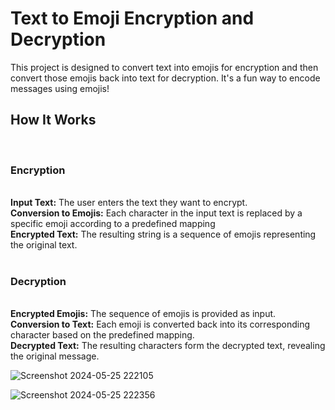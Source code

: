 <h1>Text to Emoji Encryption and Decryption</h1>
<p>This project is designed to convert text into emojis for encryption and then convert those emojis back into text for decryption. It's a fun way to encode messages using emojis!</p>

<h2>How It Works</h2><br>
<h3>Encryption</h3><br>
<b>Input Text:</b> The user enters the text they want to encrypt.<br>
<b>Conversion to Emojis:</b> Each character in the input text is replaced by a specific emoji according to a predefined mapping<br>
<b>Encrypted Text:</b> The resulting string is a sequence of emojis representing the original text.
<br>
<br>
<h3>Decryption</h3><br>
<b>Encrypted Emojis:</b> The sequence of emojis is provided as input.<br>
<b>Conversion to Text:</b> Each emoji is converted back into its corresponding character based on the predefined mapping.<br>
<b>Decrypted Text:</b> The resulting characters form the decrypted text, revealing the original message.


![Screenshot 2024-05-25 222105](https://github.com/kiranimmadi2/Text_to_Emoji/assets/118165697/62f07200-0af6-415a-8790-6f1bc9db78ca)


![Screenshot 2024-05-25 222356](https://github.com/kiranimmadi2/Text_to_Emoji/assets/118165697/a01c9424-95c1-4c1f-b012-8986bf6649fb)




